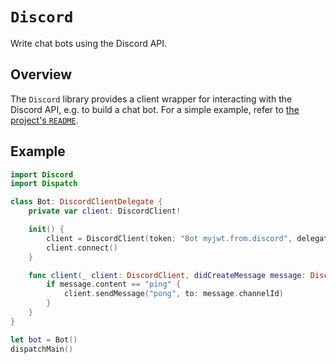 # ``Discord``

Write chat bots using the Discord API.

## Overview

The `Discord` library provides a client wrapper for interacting with the Discord API, e.g. to build a chat bot. For a simple example, refer to [the project's `README`](https://github.com/fwcd/swift-discord#example).

## Example

```swift
import Discord
import Dispatch

class Bot: DiscordClientDelegate {
    private var client: DiscordClient!

    init() {
        client = DiscordClient(token: "Bot myjwt.from.discord", delegate: self)
        client.connect()
    }

    func client(_ client: DiscordClient, didCreateMessage message: DiscordMessage) {
        if message.content == "ping" {
            client.sendMessage("pong", to: message.channelId)
        }
    }
}

let bot = Bot()
dispatchMain()
```
